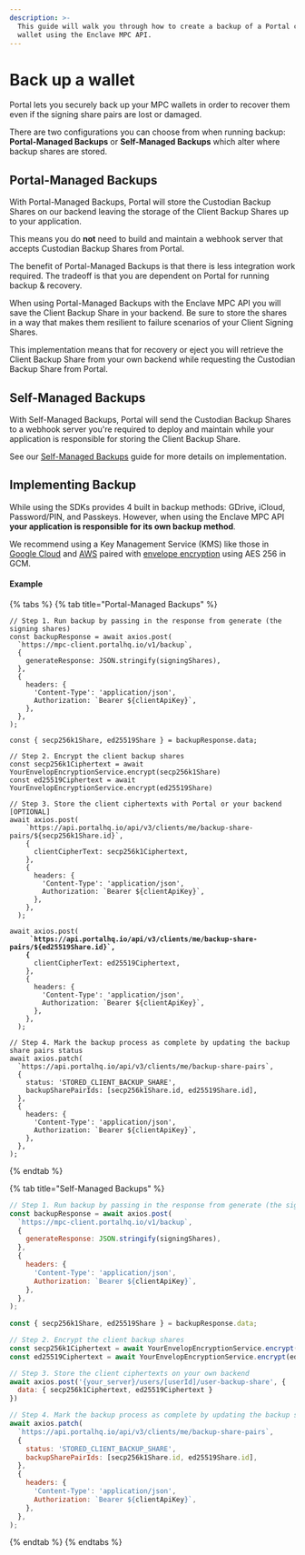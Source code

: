 ```yaml
---
description: >-
  This guide will walk you through how to create a backup of a Portal client's
  wallet using the Enclave MPC API.
---
```


# Back up a wallet

Portal lets you securely back up your MPC wallets in order to recover them even if the signing share pairs are lost or damaged.&#x20;

There are two configurations you can choose from when running backup: **Portal-Managed Backups** or **Self-Managed Backups** which alter where backup shares are stored.

## Portal-Managed Backups

With Portal-Managed Backups, Portal will store the Custodian Backup Shares on our backend leaving the storage of the Client Backup Shares up to your application.&#x20;

This means you do **not** need to build and maintain a webhook server that accepts Custodian Backup Shares from Portal.&#x20;

The benefit of Portal-Managed Backups is that there is less integration work required. The tradeoff is that you are dependent on Portal for running backup & recovery.&#x20;

When using Portal-Managed Backups with the Enclave MPC API you will save the Client Backup Share in your backend. Be sure to store the shares in a way that makes them resilient to failure scenarios of your Client Signing Shares.

This implementation means that for recovery or eject you will retrieve the Client Backup Share from your own backend while requesting the Custodian Backup Share from Portal.&#x20;

## Self-Managed Backups

With Self-Managed Backups, Portal will send the Custodian Backup Shares to a webhook server you're required to deploy and maintain while your application is responsible for storing the Client Backup Share.

See our [Self-Managed Backups](../../resources/self-managed-backups.md) guide for more details on implementation.

## Implementing Backup

While using the SDKs provides 4 built in backup methods: GDrive, iCloud, Password/PIN, and Passkeys. However, when using the Enclave MPC API **your application is responsible for its own backup method**.

We recommend using a Key Management Service (KMS) like those in [Google Cloud](https://cloud.google.com/kms/docs/) and [AWS](https://docs.aws.amazon.com/kms/latest/developerguide/overview.html) paired with [envelope encryption](https://cloud.google.com/kms/docs/envelope-encryption) using AES 256 in GCM.

#### Example&#x20;

{% tabs %}
{% tab title="Portal-Managed Backups" %}
<pre class="language-javascript"><code class="lang-javascript">// Step 1. Run backup by passing in the response from generate (the signing shares)
const backupResponse = await axios.post(
  `https://mpc-client.portalhq.io/v1/backup`,
  {
    generateResponse: JSON.stringify(signingShares),
  },
  {
    headers: {
      'Content-Type': 'application/json',
      Authorization: `Bearer ${clientApiKey}`,
    },
  },
);
  
const { secp256k1Share, ed25519Share } = backupResponse.data;

// Step 2. Encrypt the client backup shares
const secp256k1Ciphertext = await YourEnvelopEncryptionService.encrypt(secp256k1Share)
const ed25519Ciphertext = await YourEnvelopEncryptionService.encrypt(ed25519Share)

// Step 3. Store the client ciphertexts with Portal or your backend [OPTIONAL]
await axios.post(
    `https://api.portalhq.io/api/v3/clients/me/backup-share-pairs/${secp256k1Share.id}`,
    {
      clientCipherText: secp256k1Ciphertext,
    },
    {
      headers: {
        'Content-Type': 'application/json',
        Authorization: `Bearer ${clientApiKey}`,
      },
    },
  );
  
await axios.post(
<strong>     `https://api.portalhq.io/api/v3/clients/me/backup-share-pairs/${ed25519Share.id}`,
</strong><strong>    {
</strong>      clientCipherText: ed25519Ciphertext,
    },
    {
      headers: {
        'Content-Type': 'application/json',
        Authorization: `Bearer ${clientApiKey}`,
      },
    },
  );

// Step 4. Mark the backup process as complete by updating the backup share pairs status
await axios.patch(
  `https://api.portalhq.io/api/v3/clients/me/backup-share-pairs`,
  {
    status: 'STORED_CLIENT_BACKUP_SHARE',
    backupSharePairIds: [secp256k1Share.id, ed25519Share.id],
  },
  {
    headers: {
      'Content-Type': 'application/json',
      Authorization: `Bearer ${clientApiKey}`,
    },
  },
);
</code></pre>
{% endtab %}

{% tab title="Self-Managed Backups" %}
```javascript
// Step 1. Run backup by passing in the response from generate (the signing shares)
const backupResponse = await axios.post(
  `https://mpc-client.portalhq.io/v1/backup`,
  {
    generateResponse: JSON.stringify(signingShares),
  },
  {
    headers: {
      'Content-Type': 'application/json',
      Authorization: `Bearer ${clientApiKey}`,
    },
  },
);
  
const { secp256k1Share, ed25519Share } = backupResponse.data;

// Step 2. Encrypt the client backup shares
const secp256k1Ciphertext = await YourEnvelopEncryptionService.encrypt(secp256k1Share)
const ed25519Ciphertext = await YourEnvelopEncryptionService.encrypt(ed25519Share)

// Step 3. Store the client ciphertexts on your own backend
await axios.post('{your_server}/users/[userId]/user-backup-share', {
  data: { secp256k1Ciphertext, ed25519Ciphertext }
})

// Step 4. Mark the backup process as complete by updating the backup share pairs status
await axios.patch(
  `https://api.portalhq.io/api/v3/clients/me/backup-share-pairs`,
  {
    status: 'STORED_CLIENT_BACKUP_SHARE',
    backupSharePairIds: [secp256k1Share.id, ed25519Share.id],
  },
  {
    headers: {
      'Content-Type': 'application/json',
      Authorization: `Bearer ${clientApiKey}`,
    },
  },
);
```
{% endtab %}
{% endtabs %}
